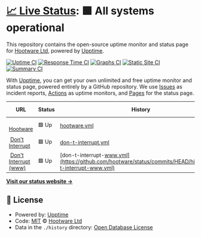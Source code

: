 # [📈 Live Status](https://status.hootware.com): <!--live status--> **🟩 All systems operational**

This repository contains the open-source uptime monitor and status page for [Hootware Ltd](http://hootware.com), powered by [Upptime](https://github.com/upptime/upptime).

[![Uptime CI](https://github.com/koj-co/upptime/workflows/Uptime%20CI/badge.svg)](https://github.com/koj-co/upptime/actions?query=workflow%3A%22Uptime+CI%22)
[![Response Time CI](https://github.com/koj-co/upptime/workflows/Response%20Time%20CI/badge.svg)](https://github.com/koj-co/upptime/actions?query=workflow%3A%22Response+Time+CI%22)
[![Graphs CI](https://github.com/koj-co/upptime/workflows/Graphs%20CI/badge.svg)](https://github.com/koj-co/upptime/actions?query=workflow%3A%22Graphs+CI%22)
[![Static Site CI](https://github.com/koj-co/upptime/workflows/Static%20Site%20CI/badge.svg)](https://github.com/koj-co/upptime/actions?query=workflow%3A%22Static+Site+CI%22)
[![Summary CI](https://github.com/koj-co/upptime/workflows/Summary%20CI/badge.svg)](https://github.com/koj-co/upptime/actions?query=workflow%3A%22Summary+CI%22)

With [Upptime](https://upptime.js.org), you can get your own unlimited and free uptime monitor and status page, powered entirely by a GitHub repository. We use [Issues](https://github.com/hootware/status/issues) as incident reports, [Actions](https://github.com/hootware/status/actions) as uptime monitors, and [Pages](https://status.hootware.com) for the status page.

<!--start: status pages-->
<!-- This summary is generated by Upptime (https://github.com/upptime/upptime) -->
<!-- Do not edit this manually, your changes will be overwritten -->
<!-- prettier-ignore -->
| URL | Status | History | Response Time | Uptime |
| --- | ------ | ------- | ------------- | ------ |
| <img alt="" src="https://favicons.githubusercontent.com/hootware.com" height="13"> [Hootware](https://hootware.com) | 🟩 Up | [hootware.yml](https://github.com/hootware/status/commits/HEAD/history/hootware.yml) | <details><summary><img alt="Response time graph" src="./graphs/hootware/response-time-week.png" height="20"> 181ms</summary><br><a href="https://status.hootware.com/history/hootware"><img alt="Response time 187" src="https://img.shields.io/endpoint?url=https%3A%2F%2Fraw.githubusercontent.com%2Fhootware%2Fstatus%2FHEAD%2Fapi%2Fhootware%2Fresponse-time.json"></a><br><a href="https://status.hootware.com/history/hootware"><img alt="24-hour response time 143" src="https://img.shields.io/endpoint?url=https%3A%2F%2Fraw.githubusercontent.com%2Fhootware%2Fstatus%2FHEAD%2Fapi%2Fhootware%2Fresponse-time-day.json"></a><br><a href="https://status.hootware.com/history/hootware"><img alt="7-day response time 181" src="https://img.shields.io/endpoint?url=https%3A%2F%2Fraw.githubusercontent.com%2Fhootware%2Fstatus%2FHEAD%2Fapi%2Fhootware%2Fresponse-time-week.json"></a><br><a href="https://status.hootware.com/history/hootware"><img alt="30-day response time 168" src="https://img.shields.io/endpoint?url=https%3A%2F%2Fraw.githubusercontent.com%2Fhootware%2Fstatus%2FHEAD%2Fapi%2Fhootware%2Fresponse-time-month.json"></a><br><a href="https://status.hootware.com/history/hootware"><img alt="1-year response time 175" src="https://img.shields.io/endpoint?url=https%3A%2F%2Fraw.githubusercontent.com%2Fhootware%2Fstatus%2FHEAD%2Fapi%2Fhootware%2Fresponse-time-year.json"></a></details> | <details><summary><a href="https://status.hootware.com/history/hootware">100.00%</a></summary><a href="https://status.hootware.com/history/hootware"><img alt="All-time uptime 100.00%" src="https://img.shields.io/endpoint?url=https%3A%2F%2Fraw.githubusercontent.com%2Fhootware%2Fstatus%2FHEAD%2Fapi%2Fhootware%2Fuptime.json"></a><br><a href="https://status.hootware.com/history/hootware"><img alt="24-hour uptime 100.00%" src="https://img.shields.io/endpoint?url=https%3A%2F%2Fraw.githubusercontent.com%2Fhootware%2Fstatus%2FHEAD%2Fapi%2Fhootware%2Fuptime-day.json"></a><br><a href="https://status.hootware.com/history/hootware"><img alt="7-day uptime 100.00%" src="https://img.shields.io/endpoint?url=https%3A%2F%2Fraw.githubusercontent.com%2Fhootware%2Fstatus%2FHEAD%2Fapi%2Fhootware%2Fuptime-week.json"></a><br><a href="https://status.hootware.com/history/hootware"><img alt="30-day uptime 100.00%" src="https://img.shields.io/endpoint?url=https%3A%2F%2Fraw.githubusercontent.com%2Fhootware%2Fstatus%2FHEAD%2Fapi%2Fhootware%2Fuptime-month.json"></a><br><a href="https://status.hootware.com/history/hootware"><img alt="1-year uptime 100.00%" src="https://img.shields.io/endpoint?url=https%3A%2F%2Fraw.githubusercontent.com%2Fhootware%2Fstatus%2FHEAD%2Fapi%2Fhootware%2Fuptime-year.json"></a></details>
| <img alt="" src="https://favicons.githubusercontent.com/dontinterrupt.app" height="13"> [Don't Interrupt](https://dontinterrupt.app) | 🟩 Up | [don-t-interrupt.yml](https://github.com/hootware/status/commits/HEAD/history/don-t-interrupt.yml) | <details><summary><img alt="Response time graph" src="./graphs/don-t-interrupt/response-time-week.png" height="20"> 579ms</summary><br><a href="https://status.hootware.com/history/don-t-interrupt"><img alt="Response time 738" src="https://img.shields.io/endpoint?url=https%3A%2F%2Fraw.githubusercontent.com%2Fhootware%2Fstatus%2FHEAD%2Fapi%2Fdon-t-interrupt%2Fresponse-time.json"></a><br><a href="https://status.hootware.com/history/don-t-interrupt"><img alt="24-hour response time 493" src="https://img.shields.io/endpoint?url=https%3A%2F%2Fraw.githubusercontent.com%2Fhootware%2Fstatus%2FHEAD%2Fapi%2Fdon-t-interrupt%2Fresponse-time-day.json"></a><br><a href="https://status.hootware.com/history/don-t-interrupt"><img alt="7-day response time 579" src="https://img.shields.io/endpoint?url=https%3A%2F%2Fraw.githubusercontent.com%2Fhootware%2Fstatus%2FHEAD%2Fapi%2Fdon-t-interrupt%2Fresponse-time-week.json"></a><br><a href="https://status.hootware.com/history/don-t-interrupt"><img alt="30-day response time 583" src="https://img.shields.io/endpoint?url=https%3A%2F%2Fraw.githubusercontent.com%2Fhootware%2Fstatus%2FHEAD%2Fapi%2Fdon-t-interrupt%2Fresponse-time-month.json"></a><br><a href="https://status.hootware.com/history/don-t-interrupt"><img alt="1-year response time 723" src="https://img.shields.io/endpoint?url=https%3A%2F%2Fraw.githubusercontent.com%2Fhootware%2Fstatus%2FHEAD%2Fapi%2Fdon-t-interrupt%2Fresponse-time-year.json"></a></details> | <details><summary><a href="https://status.hootware.com/history/don-t-interrupt">100.00%</a></summary><a href="https://status.hootware.com/history/don-t-interrupt"><img alt="All-time uptime 100.00%" src="https://img.shields.io/endpoint?url=https%3A%2F%2Fraw.githubusercontent.com%2Fhootware%2Fstatus%2FHEAD%2Fapi%2Fdon-t-interrupt%2Fuptime.json"></a><br><a href="https://status.hootware.com/history/don-t-interrupt"><img alt="24-hour uptime 100.00%" src="https://img.shields.io/endpoint?url=https%3A%2F%2Fraw.githubusercontent.com%2Fhootware%2Fstatus%2FHEAD%2Fapi%2Fdon-t-interrupt%2Fuptime-day.json"></a><br><a href="https://status.hootware.com/history/don-t-interrupt"><img alt="7-day uptime 100.00%" src="https://img.shields.io/endpoint?url=https%3A%2F%2Fraw.githubusercontent.com%2Fhootware%2Fstatus%2FHEAD%2Fapi%2Fdon-t-interrupt%2Fuptime-week.json"></a><br><a href="https://status.hootware.com/history/don-t-interrupt"><img alt="30-day uptime 100.00%" src="https://img.shields.io/endpoint?url=https%3A%2F%2Fraw.githubusercontent.com%2Fhootware%2Fstatus%2FHEAD%2Fapi%2Fdon-t-interrupt%2Fuptime-month.json"></a><br><a href="https://status.hootware.com/history/don-t-interrupt"><img alt="1-year uptime 100.00%" src="https://img.shields.io/endpoint?url=https%3A%2F%2Fraw.githubusercontent.com%2Fhootware%2Fstatus%2FHEAD%2Fapi%2Fdon-t-interrupt%2Fuptime-year.json"></a></details>
| <img alt="" src="https://favicons.githubusercontent.com/www.dontinterrupt.app" height="13"> [Don't Interrupt (www)](https://www.dontinterrupt.app) | 🟩 Up | [don-t-interrupt-www.yml](https://github.com/hootware/status/commits/HEAD/history/don-t-interrupt-www.yml) | <details><summary><img alt="Response time graph" src="./graphs/don-t-interrupt-www/response-time-week.png" height="20"> 785ms</summary><br><a href="https://status.hootware.com/history/don-t-interrupt-www"><img alt="Response time 856" src="https://img.shields.io/endpoint?url=https%3A%2F%2Fraw.githubusercontent.com%2Fhootware%2Fstatus%2FHEAD%2Fapi%2Fdon-t-interrupt-www%2Fresponse-time.json"></a><br><a href="https://status.hootware.com/history/don-t-interrupt-www"><img alt="24-hour response time 626" src="https://img.shields.io/endpoint?url=https%3A%2F%2Fraw.githubusercontent.com%2Fhootware%2Fstatus%2FHEAD%2Fapi%2Fdon-t-interrupt-www%2Fresponse-time-day.json"></a><br><a href="https://status.hootware.com/history/don-t-interrupt-www"><img alt="7-day response time 785" src="https://img.shields.io/endpoint?url=https%3A%2F%2Fraw.githubusercontent.com%2Fhootware%2Fstatus%2FHEAD%2Fapi%2Fdon-t-interrupt-www%2Fresponse-time-week.json"></a><br><a href="https://status.hootware.com/history/don-t-interrupt-www"><img alt="30-day response time 777" src="https://img.shields.io/endpoint?url=https%3A%2F%2Fraw.githubusercontent.com%2Fhootware%2Fstatus%2FHEAD%2Fapi%2Fdon-t-interrupt-www%2Fresponse-time-month.json"></a><br><a href="https://status.hootware.com/history/don-t-interrupt-www"><img alt="1-year response time 896" src="https://img.shields.io/endpoint?url=https%3A%2F%2Fraw.githubusercontent.com%2Fhootware%2Fstatus%2FHEAD%2Fapi%2Fdon-t-interrupt-www%2Fresponse-time-year.json"></a></details> | <details><summary><a href="https://status.hootware.com/history/don-t-interrupt-www">100.00%</a></summary><a href="https://status.hootware.com/history/don-t-interrupt-www"><img alt="All-time uptime 99.99%" src="https://img.shields.io/endpoint?url=https%3A%2F%2Fraw.githubusercontent.com%2Fhootware%2Fstatus%2FHEAD%2Fapi%2Fdon-t-interrupt-www%2Fuptime.json"></a><br><a href="https://status.hootware.com/history/don-t-interrupt-www"><img alt="24-hour uptime 100.00%" src="https://img.shields.io/endpoint?url=https%3A%2F%2Fraw.githubusercontent.com%2Fhootware%2Fstatus%2FHEAD%2Fapi%2Fdon-t-interrupt-www%2Fuptime-day.json"></a><br><a href="https://status.hootware.com/history/don-t-interrupt-www"><img alt="7-day uptime 100.00%" src="https://img.shields.io/endpoint?url=https%3A%2F%2Fraw.githubusercontent.com%2Fhootware%2Fstatus%2FHEAD%2Fapi%2Fdon-t-interrupt-www%2Fuptime-week.json"></a><br><a href="https://status.hootware.com/history/don-t-interrupt-www"><img alt="30-day uptime 100.00%" src="https://img.shields.io/endpoint?url=https%3A%2F%2Fraw.githubusercontent.com%2Fhootware%2Fstatus%2FHEAD%2Fapi%2Fdon-t-interrupt-www%2Fuptime-month.json"></a><br><a href="https://status.hootware.com/history/don-t-interrupt-www"><img alt="1-year uptime 100.00%" src="https://img.shields.io/endpoint?url=https%3A%2F%2Fraw.githubusercontent.com%2Fhootware%2Fstatus%2FHEAD%2Fapi%2Fdon-t-interrupt-www%2Fuptime-year.json"></a></details>

<!--end: status pages-->

[**Visit our status website →**](https://status.hootware.com)

## 📄 License

- Powered by: [Upptime](https://github.com/upptime/upptime)
- Code: [MIT](./LICENSE) © [Hootware Ltd](http://hootware.com)
- Data in the `./history` directory: [Open Database License](https://opendatacommons.org/licenses/odbl/1-0/)
